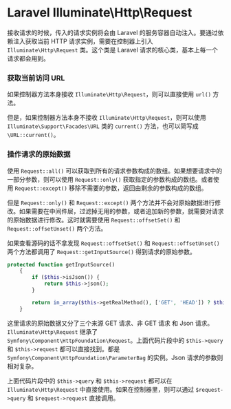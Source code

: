 # Laravel Illuminate\Http\Request

接收请求的时候，传入的请求实例将会由 Laravel 的服务容器自动注入。要通过依赖注入获取当前 HTTP 请求实例，需要在控制器上引入 `Illuminate\Http\Request` 类。这个类是 Laravel 请求的核心类，基本上每一个请求都会用到。

### 获取当前访问 URL

如果控制器方法本身接收 `Illuminate\Http\Request`，则可以直接使用 `url()` 方法。

但是，如果控制器方法本身不接收 `Illuminate\Http\Request`，则可以使用 `Illuminate\Support\Facades\URL` 类的 `current()` 方法，也可以简写成 `\URL::current()`。

### 操作请求的原始数据

使用 `Request::all()` 可以获取到所有的请求参数构成的数组。如果想要请求中的一部分参数，则可以使用 `Request::only()` 获取指定的参数构成的数组。或者使用 `Request::except()` 移除不需要的参数，返回由剩余的参数构成的数组。

但是 `Request::only()` 和 `Request::except()` 两个方法并不会对原始数据进行修改。如果需要在中间件层，过滤掉无用的参数，或者追加新的参数，就需要对请求的原始数据进行修改。这时就需要使用 `Request::offsetSet()` 和 `Request::offsetUnset()` 两个方法。

如果查看源码的话不拿发现 `Request::offsetSet()` 和 `Request::offsetUnset()` 两个方法都调用了 `Request::getInputSource()` 得到请求的原始参数。

```php
protected function getInputSource()
    {
        if ($this->isJson()) {
            return $this->json();
        }

        return in_array($this->getRealMethod(), ['GET', 'HEAD']) ? $this->query : $this->request;
    }
```

这里请求的原始数据又分了三个来源 GET 请求、非 GET 请求 和 Json 请求。
`Illuminate\Http\Request` 继承了 `Symfony\Component\HttpFoundation\Request`。上面代码片段中的 `$this->query` 和 `$this->request` 都可以直接找到。都是 `Symfony\Component\HttpFoundation\ParameterBag` 的实例。Json 请求的参数则相对复杂。

上面代码片段中的 `$this->query` 和 `$this->request` 都可以在 `Illuminate\Http\Request` 中直接使用。如果在控制器里，则可以通过 `$request->query` 和 `$request->request` 直接调用。